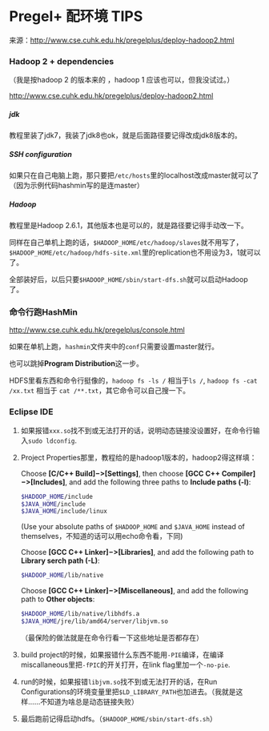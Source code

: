 # Pregel+ 配环境 TIPS

来源：http://www.cse.cuhk.edu.hk/pregelplus/deploy-hadoop2.html



### Hadoop 2 + dependencies

（我是按hadoop 2 的版本来的 ，hadoop 1 应该也可以，但我没试过。）

http://www.cse.cuhk.edu.hk/pregelplus/deploy-hadoop2.html

##### jdk

教程里装了jdk7，我装了jdk8也ok，就是后面路径要记得改成jdk8版本的。

##### SSH configuration

如果只在自己电脑上跑，那只要把`/etc/hosts`里的localhost改成master就可以了（因为示例代码hashmin写的是连master）

##### Hadoop

教程里是Hadoop 2.6.1，其他版本也是可以的，就是路径要记得手动改一下。

同样在自己单机上跑的话，`$HADOOP_HOME/etc/hadoop/slaves`就不用写了，`$HADOOP_HOME/etc/hadoop/hdfs-site.xml`里的replication也不用设为3，1就可以了。

全部装好后，以后只要`$HADOOP_HOME/sbin/start-dfs.sh`就可以启动Hadoop了。



### 命令行跑HashMin

http://www.cse.cuhk.edu.hk/pregelplus/console.html

如果在单机上跑，`hashmin`文件夹中的`conf`只需要设置master就行。

也可以跳掉**Program Distribution**这一步。

HDFS里看东西和命令行挺像的，`hadoop fs -ls /` 相当于`ls /`, `hadoop fs -cat /xx.txt` 相当于 `cat /**.txt`，其它命令可以自己搜一下。



### Eclipse IDE

1. 如果报错`xxx.so`找不到或无法打开的话，说明动态链接没设置好，在命令行输入`sudo ldconfig`.

2. Project Properties那里，教程给的是hadoop1版本的，hadoop2得这样填：

   Choose **[C/C++ Build]−>[Settings]**, then choose **[GCC C++ Compiler]−>[Includes]**, and add the following three paths to **Include paths (-l)**:

   ```bash
   $HADOOP_HOME/include
   $JAVA_HOME/include
   $JAVA_HOME/include/linux
   ```

   (Use your absolute paths of `$HADOOP_HOME` and `$JAVA_HOME` instead of themselves，不知道的话可以用echo命令看，下同)

   Choose **[GCC C++ Linker]−>[Libraries]**, and add the following path to **Library serch path (-L)**:

   ```bash
   $HADOOP_HOME/lib/native
   ```

   Choose **[GCC C++ Linker]−>[Miscellaneous]**, and add the following path to **Other objects**:

   ```bash
   $HADOOP_HOME/lib/native/libhdfs.a
   $JAVA_HOME/jre/lib/amd64/server/libjvm.so
   ```

   （最保险的做法就是在命令行看一下这些地址是否都存在）

3. build project的时候，如果报错什么东西不能用`-PIE`编译，在编译miscallaneous里把`-fPIC`的开关打开，在link flag里加一个`-no-pie`.

4. run的时候，如果报错`libjvm.so`找不到或无法打开的话，在Run Configurations的环境变量里把`$LD_LIBRARY_PATH`也加进去。（我就是这样……不知道为啥总是动态链接失败）

5. 最后跑前记得启动hdfs。（`$HADOOP_HOME/sbin/start-dfs.sh`）
